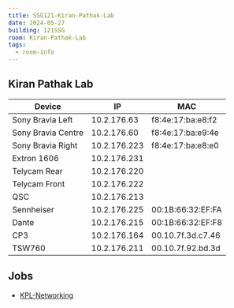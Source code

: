 ```yaml
---
title: SSG121-Kiran-Pathak-Lab
date: 2024-05-27
building: 121SSG
room: Kiran-Pathak-Lab
tags:
  - room-info
---
```


## Kiran Pathak Lab

Device             | IP                | MAC
------------------ | ----------------- | -----------------
Sony Bravia Left   | 10.2.176.63       | f8:4e:17:ba:e8:f2
Sony Bravia Centre | 10.2.176.60       | f8:4e:17:ba:e9:4e
Sony Bravia Right  | 10.2.176.223      | f8:4e:17:ba:e8:e0
Extron 1606        | 10.2.176.231      |
Telycam Rear       | 10.2.176.220      |
Telycam Front      | 10.2.176.222      |
QSC                | 10.2.176.213      |
Sennheiser         | 10.2.176.225      | 00:1B:66:32:EF:FA
Dante              | 10.2.176.215      | 00:1B:66:32:EF:F8
CP3                | 10.2.176.164      | 00.10.7f.3d.c7.46
TSW760             | 10.2.176.211      | 00.10.7f.92.bd.3d


## Jobs
- [KPL-Networking](../../04-Archive/Completed/KPL-Networking.md)